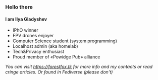 ### Hello there

#### I am Ilya Gladyshev

* IPhO winner
* FPV drones enjoyer
* Computer Science student (system programming)
* Localhost admin (aka homelab)
* Tech&Privacy enthusiast
* Proud member of «Powidge Pub» alliance

*You can visit https://forestfox.tk for more info and my contacts or read cringe articles. Or found in Fediverse (please don't)*

